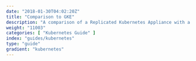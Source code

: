 ```yaml
---
date: "2018-01-30T04:02:20Z"
title: "Comparison to GKE"
description: "A comparison of a Replicated Kubernetes Appliance with a cluster provisioned in Google Kubernetes Engine"
weight: "11003"
categories: [ "Kubernetes Guide" ]
index: "guides/kubernetes"
type: "guide"
gradient: "kubernetes"
---
```


